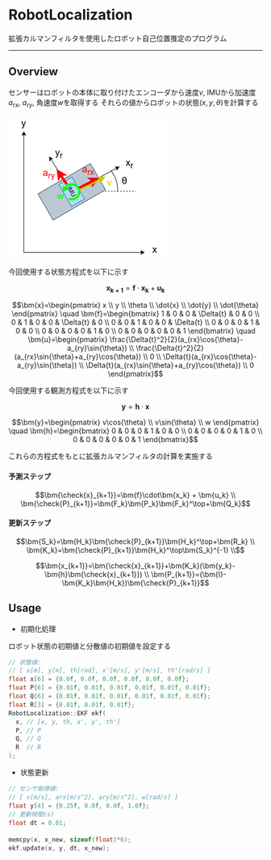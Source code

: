 # RobotLocalization

拡張カルマンフィルタを使用したロボット自己位置推定のプログラム

---

## Overview

センサーはロボットの本体に取り付けたエンコーダから速度$v$, IMUから加速度$a_{rx}$, $a_{ry}$, 角速度$w$を取得する
それらの値からロボットの状態$(x, y, \theta)$を計算する

![](images/robot.drawio.png)

今回使用する状態方程式を以下に示す

```math
\boldsymbol{x_{k+1}} = \bm{f} \cdot \bm{x_k} + \bm{u_k}
```

```math
\bm{x}=\begin{pmatrix}
        x \\
        y \\
        \theta \\
        \dot{x} \\
        \dot{y} \\
        \dot{\theta}
    \end{pmatrix}

\quad

\bm{f}=\begin{bmatrix}
        1 & 0 & 0 & \Delta{t} & 0 & 0 \\
        0 & 1 & 0 & 0 & \Delta{t} & 0 \\
        0 & 0 & 1 & 0 & 0 & \Delta{t} \\
        0 & 0 & 0 & 1 & 0 & 0 \\
        0 & 0 & 0 & 0 & 1 & 0 \\
        0 & 0 & 0 & 0 & 0 & 1 
    \end{bmatrix}

\quad

\bm{u}=\begin{pmatrix}
        \frac{\Delta{t}^2}{2}(a_{rx}\cos{\theta}-a_{ry}\sin{\theta}) \\
        \frac{\Delta{t}^2}{2}(a_{rx}\sin{\theta}+a_{ry}\cos{\theta}) \\
        0 \\
        \Delta{t}(a_{rx}\cos{\theta}-a_{ry}\sin{\theta}) \\
        \Delta{t}(a_{rx}\sin{\theta}+a_{ry}\cos{\theta}) \\
        0
    \end{pmatrix}
```

今回使用する観測方程式を以下に示す

```math
\bm{y}=\bm{h}\cdot\bm{x}
```

```math
\bm{y}=\begin{pmatrix}
    v\cos{\theta} \\
    v\sin{\theta} \\
    w
    \end{pmatrix}

\quad

\bm{h}=\begin{bmatrix}
    0 & 0 & 0 & 1 & 0 & 0 \\
    0 & 0 & 0 & 0 & 1 & 0 \\
    0 & 0 & 0 & 0 & 0 & 1
    \end{bmatrix}
```

これらの方程式をもとに拡張カルマンフィルタの計算を実施する

#### 予測ステップ

```math
\bm{\check{x}_{k+1}}=\bm{f}\cdot\bm{x_k} + \bm{u_k}
\\
\bm{\check{P}_{k+1}}=\bm{F_k}\bm{P_k}\bm{F_k}^\top+\bm{Q_k}
```

#### 更新ステップ

```math
\bm{S_k}=\bm{H_k}\bm{\check{P}_{k+1}}\bm{H_k}^\top+\bm{R_k} \\
\bm{K_k}=\bm{\check{P}_{k+1}}\bm{H_k}^\top\bm{S_k}^{-1} \\
```

```math
\bm{x_{k+1}}=\bm{\check{x}_{k+1}}+\bm{K_k}(\bm{y_k}-\bm{h}\bm{\check{x}_{k+1}}) \\
\bm{P_{k+1}}=(\bm{I}-\bm{K_k}\bm{H_k})\bm{\check{P}_{k+1}}
```



## Usage

- 初期化処理

ロボット状態の初期値と分散値の初期値を設定する

```c++
// 状態値:
// [ x[m], y[m], th[rad], x'[m/s], y'[m/s], th'[rad/s] ]
float x[6] = {0.0f, 0.0f, 0.0f, 0.0f, 0.0f, 0.0f};
float P[6] = {0.01f, 0.01f, 0.01f, 0.01f, 0.01f, 0.01f};
float Q[6] = {0.01f, 0.01f, 0.01f, 0.01f, 0.01f, 0.01f};
float R[3] = {0.01f, 0.01f, 0.01f};
RobotLocalization::EKF ekf(
  x, // [x, y, th, x', y', th']
  P, // P
  Q, // Q
  R  // R
);
```

- 状態更新


```c++
// センサ取得値: 
// [ v[m/s], arx[m/s^2], ary[m/s^2], w[rad/s] ]
float y[4] = {0.25f, 0.0f, 0.0f, 1.0f};
// 更新時間(s)
float dt = 0.01;

memcpy(x, x_new, sizeof(float)*6);
ekf.update(x, y, dt, x_new);
```